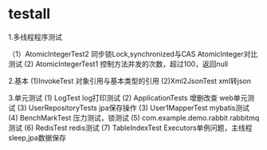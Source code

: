 # testall


1.多线程程序测试

  （1）AtomicIntegerTest2   同步锁Lock,synchronized与CAS AtomicInteger对比测试
   (2) AtomicIntegerTest1 控制方法并发的次数，超过100，返回null
   
   
   2.基本
    (1)InvokeTest 对象引用与基本类型的引用
    (2)Xml2JsonTest  xml转json
 
3.单元测试
    (1) LogTest  log打印测试
    (2) ApplicationTests 增删改查 web单元测试
    (3) UserRepositoryTests  jpa保存操作
    (3) User1MapperTest  mybatis测试
    (4) BenchMarkTest 压力测试，锁测试
    (5) com.example.demo.rabbit    rabbitmq测试
    (6) RedisTest  redis测试
    (7) TableIndexTest  Executors单例问题，主线程sleep,jpa数据保存
   
